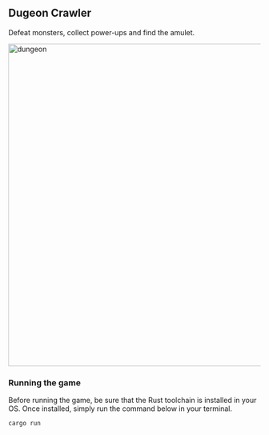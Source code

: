 ## Dugeon Crawler
Defeat monsters, collect power-ups and find the amulet.

<img width="644" alt="dungeon" src="https://github.com/dbarcinas/dungeon_crawler/assets/1658994/70847e54-aca2-4243-be06-21e90cb70362">

### Running the game
Before running the game, be sure that the Rust toolchain is installed in your OS. Once installed, simply run the command below in your terminal.

```sh
cargo run
```
